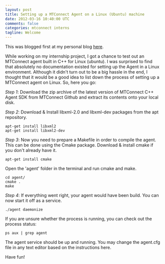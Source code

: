 ```yaml
---           
layout: post
title: Setting up a MTConnect Agent on a Linux (Ubuntu) machine
date: 2012-03-16 10:40:00 UTC
comments: false
categories: mtconnect interns
tagline: Welcome
---
```


This was blogged first at my personal blog [here](http://princearora.wordpress.com/2012/02/24/setting-up-a-mtconnect-agent-on-a-unixubuntu-machine/).

While working on my internship project, I got a chance to test out an MTConnect agent built in C++ for Linux (ubuntu). I was surprised to find that absolutely no documentation existed for setting up the Agent in a Linux environment. Although it didn't turn out to be a big hassle in the end, I thought that it would be a good idea to list down the process of setting up a MTConnect agent on Linux. So, here you go:

*Step 1*: Download the zip archive of the latest version of MTConnect C++ Agent SDK from MTConnect Github and extract its contents onto your local disk.


*Step 2*: Download & Install libxml-2.0 and libxml-dev packages from the apt repository.

	apt-get install libxml2 
	apt-get install libxml2-dev 


*Step 3*: Now you need to prepare a Makefile in order to compile the agent. This can be done using the Cmake package.
Download & install cmake if you don't already have it.

	apt-get install cmake 
Open the 'agent' folder in the terminal and run cmake and make.

	cd agent/
	cmake .
	make 

*Step 4*: If everything went right, your agent would have been build. You can now start it off as a service.

	./agent daemonize 

If you are unsure whether the process is running, you can check out the process status:

	ps aux | grep agent 

The agent service should be up and running. You may change the agent.cfg file in any text editor based on the instructions here.

Have fun! 